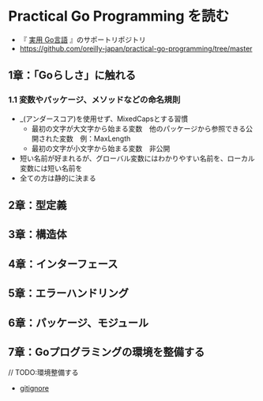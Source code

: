 # Practical Go Programming を読む
- 『 [実用 Go言語](https://www.oreilly.co.jp/books/9784873119694/) 』のサポートリポジトリ
- https://github.com/oreilly-japan/practical-go-programming/tree/master

## 1章：「Goらしさ」に触れる
### 1.1 変数やパッケージ、メソッドなどの命名規則
- _(アンダースコア)を使用せず、MixedCapsとする習慣
    - 最初の文字が大文字から始まる変数　他のパッケージから参照できる公開された変数　例：MaxLength
    - 最初の文字が小文字から始まる変数　非公開
- 短い名前が好まれるが、グローバル変数にはわかりやすい名前を、ローカル変数には短い名前を
- 全ての方は静的に決まる

## 2章：型定義

## 3章：構造体

## 4章：インターフェース

## 5章：エラーハンドリング

## 6章：パッケージ、モジュール

## 7章：Goプログラミングの環境を整備する
// TODO:環境整備する

- [gitignore](https://www.toptal.com/developers/gitignore/)

